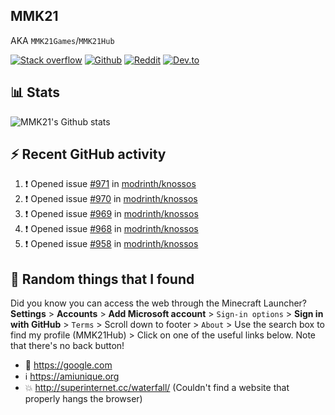 ## MMK21
AKA `MMK21Games`/`MMK21Hub`

[![Stack overflow](https://img.shields.io/badge/Stack_Overflow-FE7A16?style=for-the-badge&logo=stack-overflow&logoColor=white)](https://stackoverflow.com/users/11519302/mmk21)
[![Github](https://img.shields.io/badge/GitHub-100000?style=for-the-badge&logo=github&logoColor=white)](https://github.com/MMK21Hub)
[![Reddit](https://img.shields.io/badge/Reddit-FF4500?style=for-the-badge&logo=reddit&logoColor=white)](https://www.reddit.com/user/mmk21games)
[![Dev.to](https://img.shields.io/badge/dev.to-0A0A0A?style=for-the-badge&logo=dev.to&logoColor=white)](https://dev.to/mmk21)

## 📊 Stats 

![MMK21's Github stats](https://github-readme-stats.vercel.app/api?username=MMK21Hub&show_icons=true&theme=dark&bg_color=171b22&text_color=CCCCCC&hide_border=true)

## ⚡ Recent GitHub activity

<!--START_SECTION:activity-->
1. ❗️ Opened issue [#971](https://github.com/modrinth/knossos/issues/971) in [modrinth/knossos](https://github.com/modrinth/knossos)
2. ❗️ Opened issue [#970](https://github.com/modrinth/knossos/issues/970) in [modrinth/knossos](https://github.com/modrinth/knossos)
3. ❗️ Opened issue [#969](https://github.com/modrinth/knossos/issues/969) in [modrinth/knossos](https://github.com/modrinth/knossos)
4. ❗️ Opened issue [#968](https://github.com/modrinth/knossos/issues/968) in [modrinth/knossos](https://github.com/modrinth/knossos)
5. ❗️ Opened issue [#958](https://github.com/modrinth/knossos/issues/958) in [modrinth/knossos](https://github.com/modrinth/knossos)
<!--END_SECTION:activity-->

## 🙂 Random things that I found

Did you know you can access the web through the Minecraft Launcher? **Settings** > **Accounts** > **Add Microsoft account** > `Sign-in options` > **Sign in with GitHub** > `Terms` > Scroll down to footer > `About` > Use the search box to find my profile (MMK21Hub) > Click on one of the useful links below. Note that there's no back button!

* 🔎 <https://google.com>
* ℹ️ <https://amiunique.org>
* 💥 <http://superinternet.cc/waterfall/> (Couldn't find a website that properly hangs the browser)
